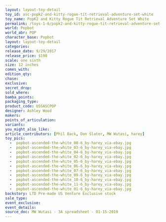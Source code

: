 ```yaml
---
layout: layout-toy-detail 
toy_id: asc-popk2-and-kitty-rogue-tit-retrieval-adventure-set-white
toy_name: PopK2 and Kitty Rogue Tit Retrieval Adventure Set White
permalink: /toys-1-6/popk2-and-kitty-rogue-tit-retrieval-adventure-set-white.html
world: Popbot
world_abr: POP
character_base: Popbot
layout: layout-toy-detail
categories: 
release_date: 9/29/2017
release_price: $190 
scale: one sixth
size: 12 inches
comes_with: 
edition_qty: 
chase: 
exclusive: 
secret_drop: 
sold_where: 
bamba_points: 
packaging_type: 
product_code: USSASCPOP
designer: Ashley Wood
makers: 
points_of_articulation: 
variants: 
you_might_also_like: 
article_contributors: [Phil Back, Don Slater, MW Wutasi, harey]
toy_pics: 
  -  popbot-ascended-the-white_08-6_by-harey_via-ebay.jpg
  -  popbot-ascended-the-white_03-6_by-harey_via-ebay.jpg
  -  popbot-ascended-the-white_04-6_by-harey_via-ebay.jpg
  -  popbot-ascended-the-white_02-6_by-harey_via-ebay.jpg
  -  popbot-ascended-the-white_05-6_by-harey_via-ebay.jpg
  -  popbot-ascended-the-white_06-6_by-harey_via-ebay.jpg
  -  popbot-ascended-the-white_07-6_by-harey_via-ebay.jpg
  -  popbot-ascended-the-white_09-6_by-harey_via-ebay.jpg
  -  popbot-ascended-the-white_10-6_by-harey_via-ebay.jpg
  -  popbot-ascended-the-white_11-6_by-harey_via-ebay.jpg
  -  popbot-ascended-the-white_01-6_by-harey_via-ebay.jpg
backstory: LTD Pre-made US Venture Exclusive stock
sale_type: 
event_exclusive: 
event_details: 
source_doc: MW Wutasi - 3A spreadsheet - 01-15-2019
---
```

 